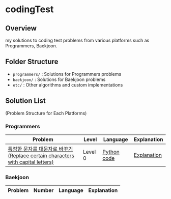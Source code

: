 # codingTest

## Overview
my solutions to coding test problems from various platforms such as Programmers, Baekjoon.

## Folder Structure  
- `programmers/` : Solutions for Programmers problems  
- `baekjoon/` : Solutions for Baekjoon problems  
- `etc/` : Other algorithms and custom implementations

## Solution List
(Problem Structure for Each Platforms)

### Programmers
| Problem | Level | Language | Explanation |
|---------|-------|------|------------|
| [특정한 문자를 대문자로 바꾸기(Replace certain characters with capital letters)](https://school.programmers.co.kr/learn/courses/30/lessons/181873) | Level 0 | [Python code](./python/programmers/level1/solve1.py) | [Explanation](./solutions/특정한_문자를_대문자로_바꾸기_Replace_certain_characters_with_capital_letters.md) |

### Baekjoon
| Problem | Number | Language | Explanation |
|---------|-------|------|------------|
